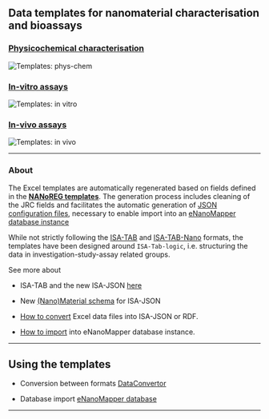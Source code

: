 ## Data templates for nanomaterial characterisation and bioassays

### [Physicochemical characterisation](templates_pchem.html)

![Templates: phys-chem](images/templates_pchem.png "P-CHEM")

### [In-vitro assays](templates_invitro.html)

![Templates: in vitro](images/templates_invitro.png "In-vitro")

### [In-vivo assays](templates_invivo.html)

![Templates: in vivo](images/templates_invivo.png "In-vivo")

---

### About

The Excel templates are automatically regenerated based on fields defined in the [**NANoREG templates**](http://www.nanoreg.eu/media-and-downloads/templates). 
The generation process includes cleaning of the JRC fields and facilitates the automatic generation of [JSON configuration files](jsonconfig.html), necessary to enable import into an [eNanoMapper database instance](https://data.enanomapper.net)

While not strictly following the [ISA-TAB](http://isa-tools.org/) and [ISA-TAB-Nano](https://wiki.nci.nih.gov/display/icr/isa-tab-nano) formats, the templates have been designed around `ISA-Tab-logic`, i.e. structuring the data in investigation-study-assay related groups.

See more about 

* ISA-TAB and the new ISA-JSON [here](isa.html) 

* New [(Nano)Material schema](isa.html) for ISA-JSON  

* [How to convert](convertor.html) Excel data files into ISA-JSON or RDF.

* [How to import](parser.html) into eNanoMapper database instance.

---

## Using the templates
 
* Conversion between formats [DataConvertor](convertor.html)

* Database import [eNanoMapper database](http://ambit.sourceforge.net/enanomapper.html)

---






